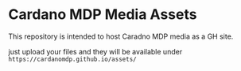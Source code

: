 # Cardano MDP Media Assets

This repository is intended to host Caradno MDP media as a GH site.

just upload your files and they will be available under `https://cardanomdp.github.io/assets/`

